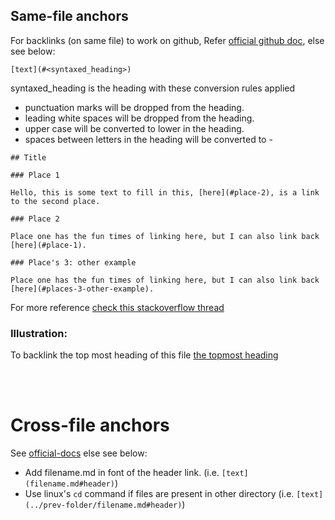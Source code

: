 ## Same-file anchors

For backlinks (on same file) to work on github, Refer [official github doc](https://gist.github.com/TobiasPalludan/5948533e97d260a04ea47e44ea7cc6b0), else see below:

```
[text](#<syntaxed_heading>)
```

syntaxed_heading is the heading with these conversion rules applied

- punctuation marks will be dropped from the heading.
- leading white spaces will be dropped from the heading.
- upper case will be converted to lower in the heading.
- spaces between letters in the heading will be converted to -

```
## Title

### Place 1

Hello, this is some text to fill in this, [here](#place-2), is a link to the second place.

### Place 2

Place one has the fun times of linking here, but I can also link back [here](#place-1).

### Place's 3: other example

Place one has the fun times of linking here, but I can also link back [here](#places-3-other-example).
```

For more reference [check this stackoverflow thread](https://stackoverflow.com/questions/27981247/github-markdown-same-page-link#:~:text=Note%20how%20in%20the%20example,here%5D(%23place%2D2)%20.&text=If%20you%20have%202%20or,be%20place%2D2%2D1%20.)

### Illustration:

To backlink the top most heading of this file [the topmost heading](#samefile-anchors)

<br/>
<br/>


# Cross-file anchors  

See [official-docs](https://gist.github.com/TobiasPalludan/5948533e97d260a04ea47e44ea7cc6b0) else see below:

- Add filename.md in font of the header link. (i.e. `[text](filename.md#header)`)
- Use linux's `cd` command if files are present in other directory (i.e. `[text](../prev-folder/filename.md#header)`)



